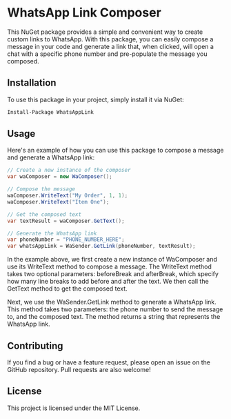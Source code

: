 # WhatsApp Link Composer

This NuGet package provides a simple and convenient way to create custom links to WhatsApp. With this package, you can easily compose a message in your code and generate a link that, when clicked, will open a chat with a specific phone number and pre-populate the message you composed.

## Installation
To use this package in your project, simply install it via NuGet:

```bash
Install-Package WhatsAppLink
```

## Usage
Here's an example of how you can use this package to compose a message and generate a WhatsApp link:

```csharp
// Create a new instance of the composer
var waComposer = new WaComposer();

// Compose the message
waComposer.WriteText("My Order", 1, 1);
waComposer.WriteText("Item One");

// Get the composed text
var textResult = waComposer.GetText();

// Generate the WhatsApp link
var phoneNumber = "PHONE_NUMBER_HERE";
var whatsAppLink = WaSender.GetLink(phoneNumber, textResult);
```

In the example above, we first create a new instance of WaComposer and use its WriteText method to compose a message. The WriteText method takes two optional parameters: beforeBreak and afterBreak, which specify how many line breaks to add before and after the text. We then call the GetText method to get the composed text.

Next, we use the WaSender.GetLink method to generate a WhatsApp link. This method takes two parameters: the phone number to send the message to, and the composed text. The method returns a string that represents the WhatsApp link.

## Contributing
If you find a bug or have a feature request, please open an issue on the GitHub repository. Pull requests are also welcome!

## License
This project is licensed under the MIT License.
